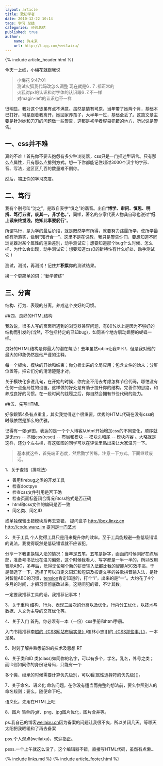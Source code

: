 ```yaml
---
layout: article
title: 致初学者
date: 2010-12-22 10:14
tags: 学习 总结
categories: 经验总结
published: true
author: 
    name: 许未来
    url: http://t.qq.com/weilaixu/
---
```


{% include article_header.html %}

今天一上线，小梅花就跟我说

> 小梅花 9:47:01   
> 测试火狐我代码改怎么调整 现在就是6 . 7 .都正常的   
> 火狐对px的认识和对字体的认识跟6 .7.不一样   
> 对magin-left的认识也不一样

很明显，我对这个徒弟有点不满意。虽然是情有可原，当年带了她两个月，基础本已打好，可是跟着我离开，她回家养孩子，大半年一过，基础全丢了。这篇文章主要是针对她和刀刀的问题做一些警告，这都是初学者容易犯错的地方，所以说是警告。

## 一、css并不难

真的不难！首先你不要去抱怨有多少种浏览器，css只是一门描述型语言。只有那么点属性，只有那么点排列方式。想一下你都能记住超过3000个汉字的字形、音、写法，这区区几百的数量难不倒你。

然后，端正你的学习态度。

## 二、笃行

我有个别号叫“沈之”，是取自表字“慎之”的谐音。出自“**博学、审问、慎思、明辨、笃行五者，废其一，非学也。**”，同样，著名的杂家代表人物龚自珍也说过“**纸上读来终觉浅，绝知此事要躬行**”。

所谓笃行，是为学的最后阶段，就是既然学有所得，就要努力践履所学，使所学最终有所落实，做到“知行合一”。这里不是在说教，我只是警告你们，要想知道不同浏览器对某个属性的渲染差别，动手测试它；想要知道那个bug什么时候、怎么样、为什么会出现，动手测试它；想要知道css3的新特性有什么好处，动手测试它！

测试，测试，再测试！记住并**积累**你的测试结果。

换一个更简单的词：“勤学苦练”

## 三、分离

结构、行为、表现的分离。养成这个良好的习惯。

##四、良好的HTML结构

我敢说，很多人写的页面所遇到的浏览器兼容问题，有80%以上是因为不够好的结构而引发的(当然，不包括特定的已知bug)，如同某个地方扇动翅膀的蝴蝶一样。

良好的HTML结构是你最大的潜在帮助！去年虽然robin让我#$!%#$%!，但是我对他的最大的印象仍然是他严谨的注释。

每一个板块、模块的开始和结束；你分析出来的全局应用；包含文件的始末；分屏位置等。把它们分的清清楚楚才对。

关于模块化多说几句，在开始的时候，你完全不用去考虑怎样节俭代码，哪怕没有任何一点全局性的设置。这样做的好处是有助于提升你的结构，完善你的思路，和养成良好的习惯。在一段时间的践履之后，你自然会拥有节俭代码的能力。

##五、先写HTML

好像跟第4条有点重复，其实我觉得这个很重要。优秀的HTML代码在没有css的时候依然是那么的优雅。

记得有一张gif图，表达的是一个个人博客从html开始增加css的不同变化，顺序就是无css -- 基础css(reset) -- 布局和模块 -- 模块头和尾 -- 模块内容 。大略就是这样，还分个左右栏，有这张图的同学可以在评论里贴出来让大家温习一下。

>基本就这些，首先端正态度，然后勤学苦练，注意一下方式。下面继续废话。

1、关于查错（排除法）

- 善用firebug之类的开发工具
- 检查doctpye
- 检查css文件引用是否正确
- 检查页面标签闭合情况和css格式是否正确
- html和css文件的编码是否一致
- 同名类、同名ID

或单独保留出错模块后再去查错。 提问盒子 <http://box.linxz.cn> <http://code.wanz.im> [提问是一门艺术](http://www.pufen.net/other/2010/221/)

2、关于工具
个人觉得工具只是用来提升你的效率。至于工具能规避一些低级错误的说法，我觉得既然是低级错误就不应该犯。

分享一下我更换输入法的情况：当年是五笔，五笔是拆字，画画的时候刚好在练局部，准备考书法也在温习偏旁，这个时候我看人、写字都是一半一半的，所以改用智能ABC，多年后，觉得无论哪个新的拼音输入法都比我的智能ABC效率高，于是筛选了一下，选择了可以自定义词汇和短语及按键文字的谷歌拼音输入法，是针对智能ABC的习惯，[tension](http://www.elinkhost.com/)肯定知道的，打个“i”，出来的是“一”。大约花了4个多月的时间，才把习惯彻底改过来。这期间犯的错，不计其数。

一定要我推荐工具的话，我推荐记事本！

3、关于重构
结构、行为、表现三层次的分离以及优化，行内分工优化，以技术与数据、人文为主导的交互优化等。

4、关于入门
首先，你必须有一本（一份）css手册和html手册。

入门书籍推荐[李超的《CSS网站布局实录》](http://book.douban.com/subject/1873926/)和[林小志][]的[《CSS那些事儿》](http://book.douban.com/subject/4117497/)，一本足矣。

5、时刻了解并熟悉前沿的技术及思想
RT

6、关于类和ID
类(class)如同你的名字，可以有多个，学名，乳名，外号之类；而ID则如同你的身份证号码，只能有一个

多个类、继承的时候需要计算优先级别，可以看[属性选择符的优先级][]。

7、关于命名、语义化
命名问题，在你没有适当而完整的想法前，要么参照别人的命名规则；要么，随便命下吧。

语义化，先用在HTML上吧

8、图片
简单的gif、png、jpg图片优化，图片合并等。

ps.我自己的博客[weilaixu.cn](http://weilaixu.cn/)因为备案的问题让我很不爽，所以关闭几天。等哪天太阳把我晒暖和了再去备案

pss.个人观点(weilaixu)，欢迎指正。

psss.一个上午就这么没了。这个编辑器不错，直接写HTML代码，虽然有点懒...

{% include links.md %}
{% include article_footer.html %}
